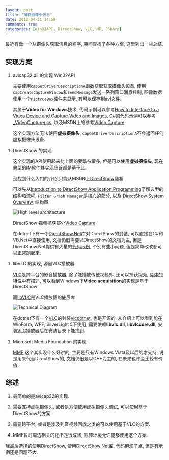 ```yaml
---
layout: post
title: "捕获摄像头信息"
date: 2012-04-21 14:59
comments: true
categories: [Win32API, DirectShow, VLC, MF, CSharp]
---
```


最近有做一个从摄像头获取信息的程序, 期间查找了各种方案, 这里列出一些总结.


实现方案
--------

1.  avicap32.dll 的实现 Win32API
    
    主要使用`capGetDriverDescriptionA`函数获取获取摄像头设备, 使用`capCreateCaptureWindow`和`SendMessage`发送一系列窗口消息控制, 图像数据使用一个`PictrueBox`控件来显示, 有可以保存到avi文件.

    其属于**Video for Windows**技术, 代码示例可以参考[How to Interface to a Video Device and Capture Video and Images][avicap32_1], C#的代码示例可以参考[_VideoCapturer.cs][avicap32_2], 以及MSDN上的参考[Video Capture ][avicap32_3]

    这个实现方法无法使用**虚拟摄像头**, `capGetDriverDescriptionA`不会返回任何虚拟摄像头设备.

[avicap32_1]: http://kadaitcha.cx/vb/capture_webcam_video.html
[avicap32_2]: http://www.koders.com/csharp/fidFEFD079826A1CB5ACB35A56EC33C4651456FA0A7.aspx
[avicap32_3]: http://msdn.microsoft.com/en-us/library/windows/desktop/dd757692.aspx

1.  DirectShow 的实现

    这个实现的API使用起来比上面的要繁杂很多, 但是可以使用**虚拟摄像头**, 现在典型的IM软件其实现应该都是基于此.

    没找到什么入门的介绍,只能从MSDN上[DirectShow][dShow_1]翻看

    可以先从[Introduction to DirectShow Application Programming][dShow_2]了解典型的结构和流程, `Filter Graph Manager`是核心的部分, 以及 [DirectShow System Overview][dShow_3], 结构图:

    ![High level architecture][dShow_img]

    DirectShow 视频捕获部分[Video Capture][dShow_4]

    在dotnet下有一个[DirectShow.Net][dShowNet_1]库对DirectShow的封装, 可以直接在C#和VB.Net中直接使用, 文档仍旧需要以DirectShow的文档为主, 但是DirectShow.Net提供有大量的[代码示例][dShowNet_2], 个别有些小问题, 但是简单改改都可以正常跑起来.

[dShow_1]: http://msdn.microsoft.com/en-us/library/dd375454.aspx
[dShow_2]: http://msdn.microsoft.com/en-us/library/dd390352.aspx
[dShow_3]: http://msdn.microsoft.com/en-us/library/dd375470.aspx
[dShow_img]: http://i.msdn.microsoft.com/dynimg/IC420381.png
[dShow_4]: http://msdn.microsoft.com/en-us/library/dd407331.aspx

[dShowNet_1]: http://directshownet.sourceforge.net/index.html
[dShowNet_2]: http://sourceforge.net/projects/directshownet/files/DirectShowSamples/

1.  libVLC 的实现, 源自VLC播放器

    [VLC][]是跨平台的影音播放器, 除了能播放传统视频外, 还可以捕获视频, [具体的特性][vlc_1]中有描述, 可以看到Windows下**Video acquisition**的实现是基于DirectShow

    而[libVLC][vlc_2]是VLC播放器的底层库

    ![Technical Diagram][vlc_img]

    在dotnet下有一个[VLC][]的封装[vlcdotnet][vlc_3], 也是开源的, 从介绍上可以看到能在WinForm, WPF, SilverLight 5下使用, 需要依赖**libvlc.dll**, **libvlccore.dll**, 安装[VLC][]播放器后在安装目录下能找到.

[vlc]: http://www.videolan.org/vlc/
[vlc_1]: http://www.videolan.org/vlc/features.html
[vlc_2]: http://www.videolan.org/vlc/libvlc.html
[vlc_img]: http://images1.videolan.org/images/libvlc_stack.png
[vlc_3]: http://vlcdotnet.codeplex.com/

1.  Microsoft Media Foundation 的实现

    [MMF][] 这个其实没什么好讲的, 主要是只有Windows Vista及以后的才支持, 说是用来代替DirectShow的, 文档仍旧是以C++为主的, 在未来也许会比较有价值.

[mmf]: http://msdn.microsoft.com/en-us/library/windows/desktop/ms694197.aspx


综述
----

1.  最简单的是avicap32的实现.

1.  需要支持虚拟摄像头, 或者是方便使用虚拟摄像头调试, 可以使用基于DirectShow的方案.

1.  需要跨平台, 或者是涉及到音视频回放之类的可以使用基于VLC的方案.

1.  MMF暂时周边相关的还不是很成熟, 除非环境允许能够使用这个方案.

我最后选择的使用DirectShow, 使用[DirectShow.Net][dShowNet_1]库, 代码麻烦了点, 但是有示例还是问题不大.

